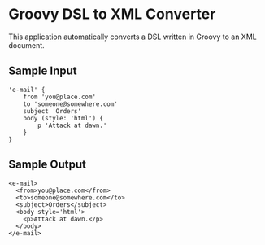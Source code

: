 Groovy DSL to XML Converter
===========================

This application automatically converts a DSL written in Groovy to an XML document.

Sample Input
------------
```
'e-mail' {
    from 'you@place.com'
    to 'someone@somewhere.com'
    subject 'Orders'
    body (style: 'html') {
        p 'Attack at dawn.'
    }
}
```

Sample Output
-------------
```
<e-mail>
  <from>you@place.com</from>
  <to>someone@somewhere.com</to>
  <subject>Orders</subject>
  <body style='html'>
    <p>Attack at dawn.</p>
  </body>
</e-mail>
```